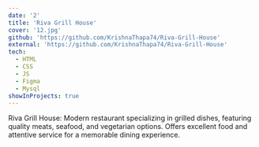 ```yaml
---
date: '2'
title: 'Riva Grill House'
cover: '12.jpg'
github: 'https://github.com/KrishnaThapa74/Riva-Grill-House'
external: 'https://github.com/KrishnaThapa74/Riva-Grill-House'
tech:
  - HTML
  - CSS
  - JS
  - Figma
  - Mysql
showInProjects: true
---
```


Riva Grill House: Modern restaurant specializing in grilled dishes, featuring quality meats, seafood, and vegetarian options. Offers excellent food and attentive service for a memorable dining experience.

